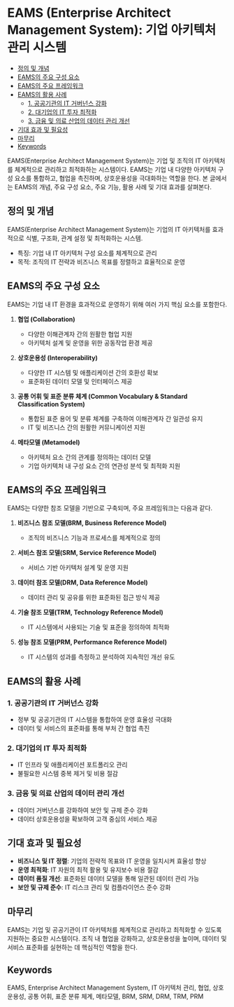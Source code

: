 # EAMS (Enterprise Architect Management System): 기업 아키텍처 관리 시스템

<!-- mtoc-start -->

- [정의 및 개념](#정의-및-개념)
- [EAMS의 주요 구성 요소](#eams의-주요-구성-요소)
- [EAMS의 주요 프레임워크](#eams의-주요-프레임워크)
- [EAMS의 활용 사례](#eams의-활용-사례)
  - [1. 공공기관의 IT 거버넌스 강화](#1-공공기관의-it-거버넌스-강화)
  - [2. 대기업의 IT 투자 최적화](#2-대기업의-it-투자-최적화)
  - [3. 금융 및 의료 산업의 데이터 관리 개선](#3-금융-및-의료-산업의-데이터-관리-개선)
- [기대 효과 및 필요성](#기대-효과-및-필요성)
- [마무리](#마무리)
- [Keywords](#keywords)

<!-- mtoc-end -->

EAMS(Enterprise Architect Management System)는 기업 및 조직의 IT 아키텍처를 체계적으로 관리하고 최적화하는 시스템이다. EAMS는 기업 내 다양한 아키텍처 구성 요소를 통합하고, 협업을 촉진하며, 상호운용성을 극대화하는 역할을 한다. 본 글에서는 EAMS의 개념, 주요 구성 요소, 주요 기능, 활용 사례 및 기대 효과를 살펴본다.

## 정의 및 개념

EAMS(Enterprise Architect Management System)는 기업의 IT 아키텍처를 효과적으로 식별, 구조화, 관계 설정 및 최적화하는 시스템.

- 특징: 기업 내 IT 아키텍처 구성 요소를 체계적으로 관리
- 목적: 조직의 IT 전략과 비즈니스 목표를 정렬하고 효율적으로 운영

## EAMS의 주요 구성 요소

EAMS는 기업 내 IT 환경을 효과적으로 운영하기 위해 여러 가지 핵심 요소를 포함한다.

1. **협업 (Collaboration)**

   - 다양한 이해관계자 간의 원활한 협업 지원
   - 아키텍처 설계 및 운영을 위한 공동작업 환경 제공

2. **상호운용성 (Interoperability)**

   - 다양한 IT 시스템 및 애플리케이션 간의 호환성 확보
   - 표준화된 데이터 모델 및 인터페이스 제공

3. **공통 어휘 및 표준 분류 체계 (Common Vocabulary & Standard Classification System)**

   - 통합된 표준 용어 및 분류 체계를 구축하여 이해관계자 간 일관성 유지
   - IT 및 비즈니스 간의 원활한 커뮤니케이션 지원

4. **메타모델 (Metamodel)**
   - 아키텍처 요소 간의 관계를 정의하는 데이터 모델
   - 기업 아키텍처 내 구성 요소 간의 연관성 분석 및 최적화 지원

## EAMS의 주요 프레임워크

EAMS는 다양한 참조 모델을 기반으로 구축되며, 주요 프레임워크는 다음과 같다.

1. **비즈니스 참조 모델(BRM, Business Reference Model)**

   - 조직의 비즈니스 기능과 프로세스를 체계적으로 정의

2. **서비스 참조 모델(SRM, Service Reference Model)**

   - 서비스 기반 아키텍처 설계 및 운영 지원

3. **데이터 참조 모델(DRM, Data Reference Model)**

   - 데이터 관리 및 공유를 위한 표준화된 접근 방식 제공

4. **기술 참조 모델(TRM, Technology Reference Model)**

   - IT 시스템에서 사용되는 기술 및 표준을 정의하여 최적화

5. **성능 참조 모델(PRM, Performance Reference Model)**
   - IT 시스템의 성과를 측정하고 분석하여 지속적인 개선 유도

## EAMS의 활용 사례

### 1. 공공기관의 IT 거버넌스 강화

- 정부 및 공공기관의 IT 시스템을 통합하여 운영 효율성 극대화
- 데이터 및 서비스의 표준화를 통해 부처 간 협업 촉진

### 2. 대기업의 IT 투자 최적화

- IT 인프라 및 애플리케이션 포트폴리오 관리
- 불필요한 시스템 중복 제거 및 비용 절감

### 3. 금융 및 의료 산업의 데이터 관리 개선

- 데이터 거버넌스를 강화하여 보안 및 규제 준수 강화
- 데이터 상호운용성을 확보하여 고객 중심의 서비스 제공

## 기대 효과 및 필요성

- **비즈니스 및 IT 정렬**: 기업의 전략적 목표와 IT 운영을 일치시켜 효율성 향상
- **운영 최적화**: IT 자원의 최적 활용 및 유지보수 비용 절감
- **데이터 품질 개선**: 표준화된 데이터 모델을 통해 일관된 데이터 관리 가능
- **보안 및 규제 준수**: IT 리스크 관리 및 컴플라이언스 준수 강화

## 마무리

EAMS는 기업 및 공공기관이 IT 아키텍처를 체계적으로 관리하고 최적화할 수 있도록 지원하는 중요한 시스템이다. 조직 내 협업을 강화하고, 상호운용성을 높이며, 데이터 및 서비스 표준화를 실현하는 데 핵심적인 역할을 한다.

## Keywords

EAMS, Enterprise Architect Management System, IT 아키텍처 관리, 협업, 상호운용성, 공통 어휘, 표준 분류 체계, 메타모델, BRM, SRM, DRM, TRM, PRM
